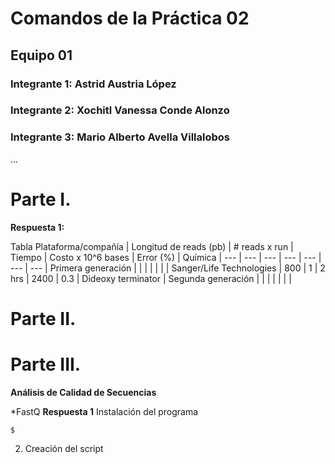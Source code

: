 
# Comandos de la Práctica 02
## Equipo 01 
### Integrante 1: Astrid Austria López
### Integrante 2: Xochitl Vanessa Conde Alonzo 
### Integrante 3: Mario Alberto Avella Villalobos
...

# Parte I. 

**Respuesta 1:**

Tabla
Plataforma/compañía | Longitud de reads (pb) | # reads x run | Tiempo | Costo x 10^6 bases | Error (%) | Química |
--- | --- | --- | --- | --- | --- | --- |
Primera generación | | | | | | |
Sanger/Life Technologies | 800 | 1 | 2 hrs | 2400 | 0.3 | Dideoxy terminator |
Segunda generación | | | | | | |


# Parte II.


# Parte III.
**Análisis de Calidad de Secuencias**

*FastQ
**Respuesta 1**
 Instalación del programa
```
$ 
```
2. Creación del script
